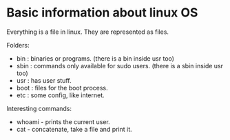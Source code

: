 # Basic information about linux OS

Everything is a file in linux. They are represented as files.

Folders:
- bin : binaries or programs. (there is a bin inside usr too)
- sbin : commands only available for sudo users. (there is a sbin  inside usr too)
- usr : has user stuff.
- boot : files for the boot process.
- etc : some config, like internet.

Interesting commands:
- whoami - prints the current user.
- cat - concatenate, take a file and print it.

